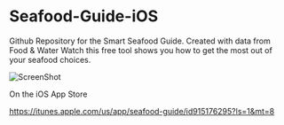 Seafood-Guide-iOS
=================

Github Repository for the Smart Seafood Guide. Created with data from Food & Water Watch this free tool shows you how to get the most out of your seafood choices.

![ScreenShot](https://github.com/jonbrown21/Seafood-Guide-iOS/blob/master/Screenshots/01.png)

On the iOS App Store

https://itunes.apple.com/us/app/seafood-guide/id915176295?ls=1&mt=8
